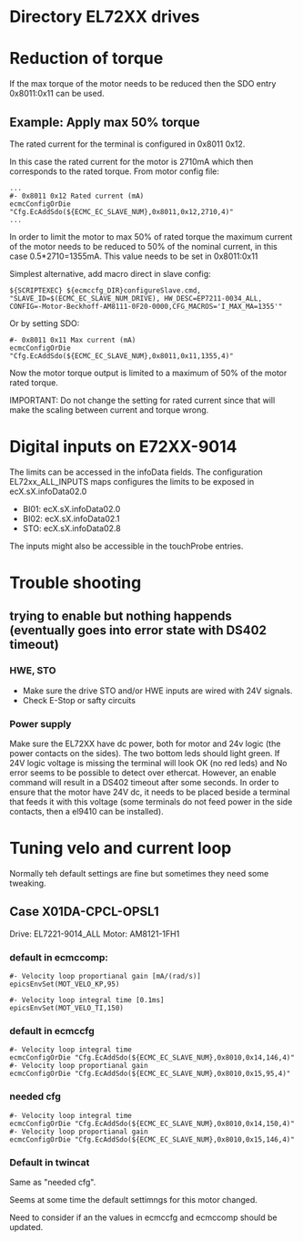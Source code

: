 # Directory EL72XX drives

# Reduction of torque
If the max torque of the motor needs to be reduced then the SDO entry 0x8011:0x11 can be used.


## Example: Apply max 50% torque

The rated current for the terminal is configured in  0x8011 0x12.

In this case the rated current for the motor is 2710mA which then corresponds to the rated torque. From motor config file:

```
...
#- 0x8011 0x12 Rated current (mA)
ecmcConfigOrDie "Cfg.EcAddSdo(${ECMC_EC_SLAVE_NUM},0x8011,0x12,2710,4)"
...
```
In order to limit the motor to max 50% of rated torque the maximum current of the motor needs to be reduced to 50% of the nominal current, in this case 0.5*2710=1355mA. This value needs to be set in 0x8011:0x11

Simplest alternative, add macro direct in slave config:
```
${SCRIPTEXEC} ${ecmccfg_DIR}configureSlave.cmd, "SLAVE_ID=$(ECMC_EC_SLAVE_NUM_DRIVE), HW_DESC=EP7211-0034_ALL, CONFIG=-Motor-Beckhoff-AM8111-0F20-0000,CFG_MACROS='I_MAX_MA=1355'"
```

Or by setting SDO:
```
#- 0x8011 0x11 Max current (mA)
ecmcConfigOrDie "Cfg.EcAddSdo(${ECMC_EC_SLAVE_NUM},0x8011,0x11,1355,4)"
```
Now the motor torque output is limited to a maximum of 50% of the motor rated torque.

IMPORTANT: Do not change the setting for rated current since that will make the scaling between current and torque wrong.


# Digital inputs on E72XX-9014

The limits can be accessed in the infoData fields.
The configuration EL72xx_ALL_INPUTS maps configures the limits to be exposed in ecX.sX.infoData02.0
* BI01: ecX.sX.infoData02.0
* BI02: ecX.sX.infoData02.1
* STO:  ecX.sX.infoData02.8

The inputs might also be accessible in the touchProbe entries.

# Trouble shooting

## trying to enable but nothing happends (eventually goes into error state with DS402 timeout)

### HWE, STO 
* Make sure the drive STO and/or HWE inputs are wired with 24V signals.
* Check E-Stop or safty circuits

### Power supply
Make sure the EL72XX have dc power, both for motor and 24v logic (the power contacts on the sides). The two bottom leds should light green.
If 24V logic voltage is missing the terminal will look OK (no red leds) and No error seems to be possible to detect over ethercat. However, an enable command will result in a DS402 timeout after some seconds. In order to ensure that the motor have 24V dc, it needs to be placed beside a terminal that feeds it with this voltage (some terminals do not feed power in the side contacts, then a el9410 can be installed).

# Tuning velo and current loop
Normally teh default settings are fine but sometimes they need some tweaking.

## Case  X01DA-CPCL-OPSL1
Drive: EL7221-9014_ALL
Motor: AM8121-1FH1

### default in ecmccomp:
```
#- Velocity loop proportianal gain [mA/(rad/s)]
epicsEnvSet(MOT_VELO_KP,95)

#- Velocity loop integral time [0.1ms]
epicsEnvSet(MOT_VELO_TI,150)
```

### default in ecmccfg
```
#- Velocity loop integral time
ecmcConfigOrDie "Cfg.EcAddSdo(${ECMC_EC_SLAVE_NUM},0x8010,0x14,146,4)"
#- Velocity loop proportianal gain
ecmcConfigOrDie "Cfg.EcAddSdo(${ECMC_EC_SLAVE_NUM},0x8010,0x15,95,4)"

```

### needed cfg
```
#- Velocity loop integral time
ecmcConfigOrDie "Cfg.EcAddSdo(${ECMC_EC_SLAVE_NUM},0x8010,0x14,150,4)"
#- Velocity loop proportianal gain
ecmcConfigOrDie "Cfg.EcAddSdo(${ECMC_EC_SLAVE_NUM},0x8010,0x15,146,4)"
```

### Default in twincat
Same as "needed cfg".

Seems at some time the default settimngs for this motor changed.

Need to consider if an the values in ecmccfg and ecmccomp should be updated.

